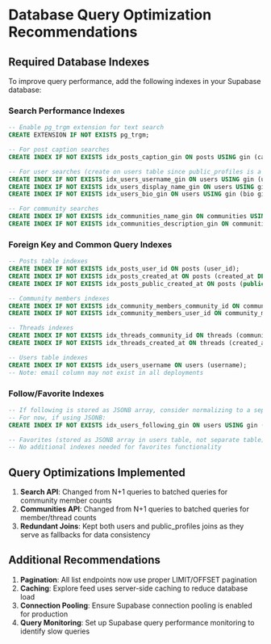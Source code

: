 # Database Query Optimization Recommendations

## Required Database Indexes

To improve query performance, add the following indexes in your Supabase database:

### Search Performance Indexes
```sql
-- Enable pg_trgm extension for text search
CREATE EXTENSION IF NOT EXISTS pg_trgm;

-- For post caption searches
CREATE INDEX IF NOT EXISTS idx_posts_caption_gin ON posts USING gin (caption gin_trgm_ops);

-- For user searches (create on users table since public_profiles is a view)
CREATE INDEX IF NOT EXISTS idx_users_username_gin ON users USING gin (username gin_trgm_ops);
CREATE INDEX IF NOT EXISTS idx_users_display_name_gin ON users USING gin (display_name gin_trgm_ops);
CREATE INDEX IF NOT EXISTS idx_users_bio_gin ON users USING gin (bio gin_trgm_ops);

-- For community searches
CREATE INDEX IF NOT EXISTS idx_communities_name_gin ON communities USING gin (name gin_trgm_ops);
CREATE INDEX IF NOT EXISTS idx_communities_description_gin ON communities USING gin (description gin_trgm_ops);
```

### Foreign Key and Common Query Indexes
```sql
-- Posts table indexes
CREATE INDEX IF NOT EXISTS idx_posts_user_id ON posts (user_id);
CREATE INDEX IF NOT EXISTS idx_posts_created_at ON posts (created_at DESC);
CREATE INDEX IF NOT EXISTS idx_posts_public_created_at ON posts (public, created_at DESC);

-- Community members indexes
CREATE INDEX IF NOT EXISTS idx_community_members_community_id ON community_members (community_id);
CREATE INDEX IF NOT EXISTS idx_community_members_user_id ON community_members (user_id);

-- Threads indexes
CREATE INDEX IF NOT EXISTS idx_threads_community_id ON threads (community_id);
CREATE INDEX IF NOT EXISTS idx_threads_created_at ON threads (created_at DESC);

-- Users table indexes
CREATE INDEX IF NOT EXISTS idx_users_username ON users (username);
-- Note: email column may not exist in all deployments
```

### Follow/Favorite Indexes
```sql
-- If following is stored as JSONB array, consider normalizing to a separate table
-- For now, if using JSONB:
CREATE INDEX IF NOT EXISTS idx_users_following_gin ON users USING gin (following);

-- Favorites (stored as JSONB array in users table, not separate table)
-- No additional indexes needed for favorites functionality
```

## Query Optimizations Implemented

1. **Search API**: Changed from N+1 queries to batched queries for community member counts
2. **Communities API**: Changed from N+1 queries to batched queries for member/thread counts
3. **Redundant Joins**: Kept both users and public_profiles joins as they serve as fallbacks for data consistency

## Additional Recommendations

1. **Pagination**: All list endpoints now use proper LIMIT/OFFSET pagination
2. **Caching**: Explore feed uses server-side caching to reduce database load
3. **Connection Pooling**: Ensure Supabase connection pooling is enabled for production
4. **Query Monitoring**: Set up Supabase query performance monitoring to identify slow queries